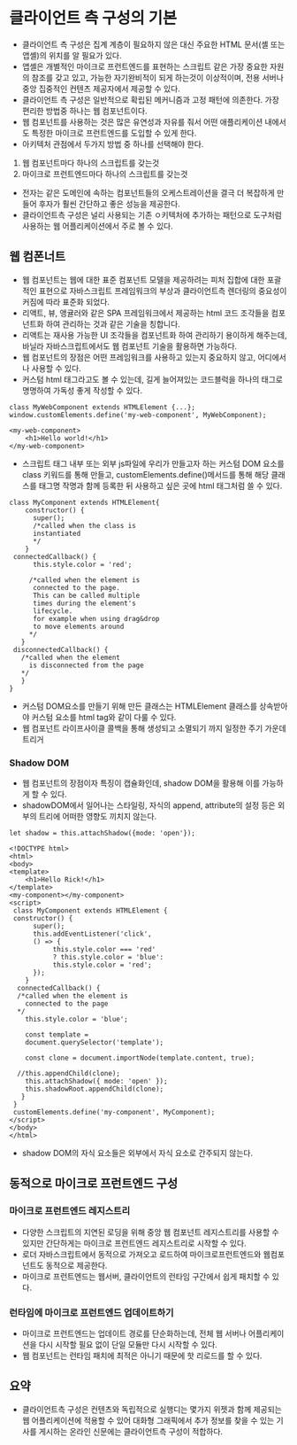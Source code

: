 # 클라이언트 측 구성의 기본

- 클라이언트 측 구성은 집계 계층이 필요하지 않은 대신 주요한 HTML 문서(셸 또는 앱셸)의 위치를 알 필요가 있다.
- 앱셸은 개별적인 마이크로 프런트엔드를 표현하는 스크립트 같은 가장 중요한 자원의 참조를 갖고 있고, 가능한 자기완비적이 되게 하는것이 이상적이며, 전용 서버나 중앙 집중적인 컨텐츠 제공자에서 제공할 수 있다.
- 클라이언트 측 구성은 일반적으로 확립된 메커니즘과 고정 패턴에 의존한다. 가장 편리한 방법중 하나는 웹 컴포넌트이다.
- 웹 컴포넌트를 사용하는 것은 많은 유연성과 자유를 줘서 어떤 애플리케이션 내에서도 특정한 마이크로 프런트엔드를 도입할 수 있게 한다.
- 아키텍처 관점에서 두가지 방법 중 하나를 선택해야 한다.

1. 웹 컴포넌트마다 하나의 스크립트를 갖는것
2. 마이크로 프런트엔드마다 하나의 스크립트를 갖는것

- 전자는 같은 도메인에 속하는 컴포넌트들의 오케스트레이션을 결극 더 복잡하게 만들어 후자가 훨씬 간단하고 좋은 성능을 제공한다.
- 클라이언트측 구성은 널리 사용되는 기존 ㅇ키텍처에 추가하는 패턴으로 도구처럼 사용하는 웹 어플리케이션에서 주로 볼 수 있다.

## 웹 컴폰너트

- 웹 컴포넌트는 웹에 대한 표준 컴포넌트 모델을 제공하려는 피처 집합에 대한 포괄적인 표현으로 자바스크립트 프레임워크의 부상과 클라이언트측 렌더링의 중요성이 커짐에 따라 표준화 되었다.
- 리액트, 뷰, 앵귤러와 같은 SPA 프레임워크에서 제공하는 html 코드 조각들을 컴포넌트화 하여 관리하는 것과 같은 기술을 칭합니다.
- 리액트는 재사용 가능한 UI 조각들을 컴포넌트화 하여 관리하기 용이하게 해주는데, 바닐라 자바스크립트에서도 웹 컴포넌트 기술을 활용하면 가능하다.
- 웹 컴포넌트의 장점은 어떤 프레임워크를 사용하고 있는지 중요하지 않고, 어디에서나 사용할 수 있다.
- 커스텀 html 태그라고도 볼 수 있는데, 길게 늘어져있는 코드블럭을 하나의 태그로 명명하여 가독성 좋게 작성할 수 있다.

```
class MyWebComponent extends HTMLElement {...};
window.customElements.define('my-web-component', MyWebComponent);
```

```
<my-web-component>
    <h1>Hello world!</h1>
</my-web-component>
```

- 스크립트 태그 내부 또는 외부 js파일에 우리가 만들고자 하는 커스텀 DOM 요소를 class 키워드를 통해 만들고, customElements.define()메서드를 통해 해당 클래스를 태그명 작명과 함께 등록한 뒤 사용하고 싶은 곳에 html 태그처럼 쓸 수 있다.

```
class MyComponent extends HTMLElement{
    constructor() {
      super();
      /*called when the class is
      instantiated
      */
    }
 connectedCallback() {
      this.style.color = 'red';

     /*called when the element is
      connected to the page.
      This can be called multiple
      times during the element's
      lifecycle.
      for example when using drag&drop
      to move elements around
     */
   }
 disconnectedCallback() {
   /*called when the element
     is disconnected from the page
   */
   }
}
```

- 커스텀 DOM요소를 만들기 위해 만든 클래스는 HTMLElement 클래스를 상속받아야 커스텀 요소를 html tag와 같이 다룰 수 있다.
- 웹 컴포넌트 라이프사이클 콜백을 통해 생성되고 소멸되기 까지 일정한 주기 가운데 트리거

### Shadow DOM

- 웹 컴포넌트의 장점이자 특징이 캡슐화인데, shadow DOM을 활용해 이를 가능하게 할 수 있다.
- shadowDOM에서 일어나는 스타일링, 자식의 append, attribute의 설정 등은 외부의 트리에 어떠한 영향도 끼치지 않는다.

```
let shadow = this.attachShadow({mode: 'open'});
```

```
<!DOCTYPE html>
<html>
<body>
<template>
    <h1>Hello Rick!</h1>
</template>
<my-component></my-component>
<script>
 class MyComponent extends HTMLElement {
 constructor() {
      super();
      this.addEventListener('click',
      () => {
           this.style.color === 'red'
           ? this.style.color = 'blue':
           this.style.color = 'red';
      });
    }
  connectedCallback() {
  /*called when the element is
    connected to the page
  */
    this.style.color = 'blue';

    const template =
    document.querySelector('template');

    const clone = document.importNode(template.content, true);

  //this.appendChild(clone);
    this.attachShadow({ mode: 'open' });
    this.shadowRoot.appendChild(clone);
   }
 }
 customElements.define('my-component', MyComponent);
</script>
</body>
</html>
```

- shadow DOM의 자식 요소들은 외부에서 자식 요소로 간주되지 않는다.

## 동적으로 마이크로 프런트엔드 구성

### 마이크로 프런트엔드 레지스트리

- 다양한 스크립트의 지연된 로딩을 위해 중앙 웹 컴포넌트 레지스트리를 사용할 수 있지만 간단하게는 마이크로 프런트엔드 레지스트리로 시작할 수 있다.
- 로더 자바스크립트에서 동적으로 가져오고 로드하여 마이크로프런트엔드와 웹컴포넌트도 동적으로 제공한다.
- 마이크로 프런트엔드는 웹서버, 클라이언트의 런타임 구간에서 쉽게 패치할 수 있다.

### 런타임에 마이크로 프런트엔드 업데이트하기

- 마이크로 프런트엔드는 업데이트 경로를 단순화하는데, 전체 웹 서버나 어플리케이션을 다시 시작할 필요 없이 단일 모듈만 다시 시작할 수 있다.
- 웹 컴포넌트는 런타임 패치에 최적은 아니기 때문에 핫 리로드를 할 수 있다.

## 요약

- 클라이언트측 구성은 컨텐츠와 독립적으로 실행디는 몇가지 위젯과 함께 제공되는 웹 어플리케이션에 적용할 수 있어 대화형 그래픽에서 추가 정보를 찾을 수 있는 기사를 게시하는 온라인 신문에는 클라이언트측 구성이 적합하다.
